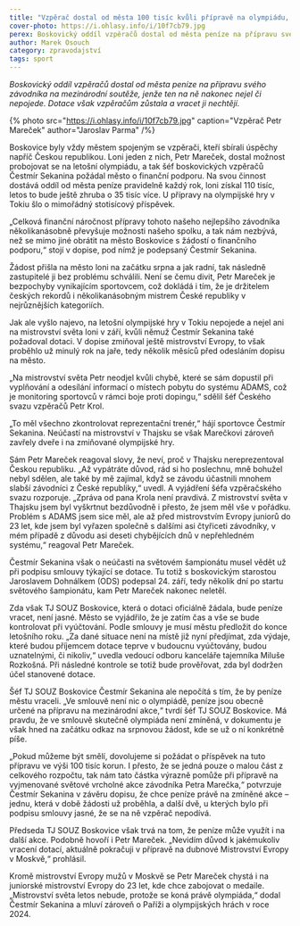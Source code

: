 ```yaml
---
title: "Vzpěrač dostal od města 100 tisíc kvůli přípravě na olympiádu, ale nejede na ni"
cover-photo: https://i.ohlasy.info/i/10f7cb79.jpg
perex: Boskovický oddíl vzpěračů dostal od města peníze na přípravu svého závodníka na mezinárodní soutěže, jenže ten na ně nakonec nejel či nepojede.
author: Marek Osouch
category: zpravodajství
tags: sport
---
```


*Boskovický oddíl vzpěračů dostal od města peníze na přípravu svého závodníka na mezinárodní soutěže, jenže ten na ně nakonec nejel či nepojede. Dotace však vzpěračům zůstala a vracet ji nechtějí.*

{% photo src="https://i.ohlasy.info/i/10f7cb79.jpg" caption="Vzpěrač Petr Mareček" author="Jaroslav Parma" /%}

Boskovice byly vždy městem spojeným se vzpěrači, kteří sbírali úspěchy napříč Českou republikou. Loni jeden z nich, Petr Mareček, dostal možnost probojovat se na letošní olympiádu, a tak šéf boskovických vzpěračů Čestmír Sekanina požádal město o finanční podporu. Na svou činnost dostává oddíl od města peníze pravidelně každý rok, loni získal 110 tisíc, letos to bude ještě zhruba o 35 tisíc více. U přípravy na olympijské hry v Tokiu šlo o mimořádný stotisícový příspěvek.

„Celková finanční náročnost přípravy tohoto našeho nejlepšího závodníka několikanásobně převyšuje možnosti našeho spolku, a tak nám nezbývá, než se mimo jiné obrátit na město Boskovice s žádostí o finančního podporu,“ stojí v dopise, pod nímž je podepsaný Čestmír Sekanina.

Žádost přišla na město loni na začátku srpna a jak radní, tak následně zastupitelé ji bez problému schválili. Není se čemu divit, Petr Mareček je bezpochyby vynikajícím sportovcem, což dokládá i tím, že je držitelem českých rekordů i několikanásobným mistrem České republiky v nejrůznějších kategoriích.

Jak ale vyšlo najevo, na letošní olympijské hry v Tokiu nepojede a nejel ani na mistrovství světa loni v září, kvůli němuž Čestmír Sekanina také požadoval dotaci. V dopise zmiňoval ještě mistrovství Evropy, to však proběhlo už minulý rok na jaře, tedy několik měsíců před odesláním dopisu na město.

„Na mistrovství světa Petr neodjel kvůli chybě, které se sám dopustil při vyplňování a odesílání informací o místech pobytu do systému ADAMS, což je monitoring sportovců v rámci boje proti dopingu,“ sdělil šéf Českého svazu vzpěračů Petr Krol.

„To měl všechno zkontrolovat reprezentační trenér,“ hájí sportovce Čestmír Sekanina. Neúčastí na mistrovství v Thajsku se však Marečkovi zároveň zavřely dveře i na zmiňované olympijské hry.

Sám Petr Mareček reagoval slovy, že neví, proč v Thajsku nereprezentoval Českou republiku. „Až vypátráte důvod, rád si ho poslechnu, mně bohužel nebyl sdělen, ale také by mě zajímal, když se závodu účastnili mnohem slabší závodníci z České republiky,“ uvedl. A vyjádření šéfa vzpěračského svazu rozporuje. „Zpráva od pana Krola není pravdivá. Z mistrovství světa v Thajsku jsem byl vyškrtnut bezdůvodně i přesto, že jsem měl vše v pořádku. Problém s ADAMS jsem sice měl, ale až před mistrovstvím Evropy juniorů do 23 let, kde jsem byl vyřazen společně s dalšími asi čtyřiceti závodníky, v mém případě z důvodu asi deseti chybějících dnů v nepřehledném systému,“ reagoval Petr Mareček.

Čestmír Sekanina však o neúčasti na světovém šampionátu musel vědět už při podpisu smlouvy týkající se dotace. Tu totiž s boskovickým starostou Jaroslavem Dohnálkem (ODS) podepsal 24. září, tedy několik dní po startu světového šampionátu, kam Petr Mareček nakonec neletěl.

Zda však TJ SOUZ Boskovice, která o dotaci oficiálně žádala, bude peníze vracet, není jasné. Město se vyjádřilo, že je zatím čas a vše se bude kontrolovat při vyúčtování. Podle smlouvy je musí městu předložit do konce letošního roku. „Za dané situace není na místě již nyní předjímat, zda výdaje, které budou příjemcem dotace teprve v budoucnu vyúčtovány, budou uznatelnými, či nikoliv,“ uvedla vedoucí odboru kanceláře tajemníka Miluše Rozkošná. Při následné kontrole se totiž bude prověřovat, zda byl dodržen účel stanovené dotace.

Šéf TJ SOUZ Boskovice Čestmír Sekanina ale nepočítá s tím, že by peníze městu vraceli. „Ve smlouvě není nic o olympiádě, peníze jsou obecně určené na přípravu na mezinárodní akce,“ tvrdí šéf TJ SOUZ Boskovice. Má pravdu, že ve smlouvě skutečně olympiáda není zmíněná, v dokumentu je však hned na začátku odkaz na srpnovou žádost, kde se už o ní konkrétně píše.

„Pokud můžeme být smělí, dovolujeme si požádat o příspěvek na tuto přípravu ve výši 100 tisíc korun. I přesto, že se jedná pouze o malou část z celkového rozpočtu, tak nám tato částka výrazně pomůže při přípravě na vyjmenované světové vrcholné akce závodníka Petra Marečka,“ potvrzuje Čestmír Sekanina v závěru dopisu, že chce peníze právě na zmíněné akce – jednu, která v době žádosti už proběhla, a další dvě, u kterých bylo při podpisu smlouvy jasné, že se na ně vzpěrač nepodívá.

Předseda TJ SOUZ Boskovice však trvá na tom, že peníze může využít i na další akce. Podobně hovoří i Petr Mareček. „Nevidím důvod k jakémukoliv vracení dotací, aktuálně pokračuji v přípravě na dubnové Mistrovství Evropy v Moskvě,“ prohlásil.

Kromě mistrovství Evropy mužů v Moskvě se Petr Mareček chystá i na juniorské mistrovství Evropy do 23 let, kde chce zabojovat o medaile. „Mistrovství světa letos nebude, protože se koná právě olympiáda,“ dodal Čestmír Sekanina a mluví zároveň o Paříži a olympijských hrách v roce 2024. 
